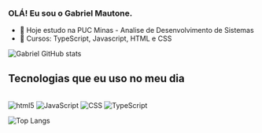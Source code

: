 ### OLÁ! Eu sou o Gabriel Mautone.

- 🔭 Hoje estudo na PUC Minas - Analise de Desenvolvimento de Sistemas
- 🌱 Cursos: TypeScript, Javascript, HTML e CSS

![Gabriel GitHub stats](https://github-readme-stats.vercel.app/api?username=gabrielmautone&show_icons=true&theme=dracula)

## Tecnologias que eu uso no meu dia

<div style="display: inline_block"><br/>
  <img aling="center" alt="html5" src="https://img.shields.io/badge/HTML5-E34F26?style=for-the-badge&logo=html5&logoColor=white" />
  <img aling="center" alt="JavaScript" src="https://img.shields.io/badge/JavaScript-323330?style=for-the-badge&logo=javascript&logoColor=F7DF1E" />
  <img aling="center" alt="CSS" src="https://img.shields.io/badge/CSS-239120?&style=for-the-badge&logo=css3&logoColor=white" />
  <img aling="center" alt="TypeScript" src="https://img.shields.io/badge/TypeScript-007ACC?style=for-the-badge&logo=typescript&logoColor=white" />
</div>

![Top Langs](https://github-readme-stats.vercel.app/api/top-langs/?username=gabrielmautone&exclude_repo=github-readme-stats,gabrielmautone.github.io)


